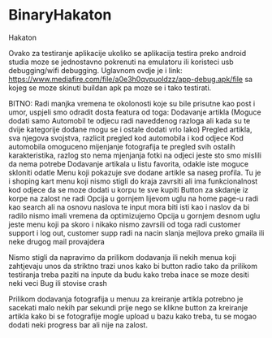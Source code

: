 # BinaryHakaton
Hakaton 

Ovako za testiranje aplikacije ukoliko se aplikacija testira preko android studia moze se jednostavno pokrenuti na emulatoru ili koristeci 
usb debugging/wifi debugging. Uglavnom ovdje je i link: https://www.mediafire.com/file/a0e3h0qvpuoldzz/app-debug.apk/file sa kojeg se moze skinuti buildan apk pa moze se i tako testirati.

BITNO:
Radi manjka vremena te okolonosti koje su bile prisutne kao post i umor, uspjeli smo odradit dosta featura od toga:
Dodavanje artikla (Moguce dodati samo Automobil te odjecu radi naveddenog razloga ali kada su te dvije kategorije dodane mogu se
			i ostale dodati vrlo lako)
Pregled artikla, sva njegova svojstva, razlicit pregled kod automobila i kod odjece
Kod automobila omoguceno mijenjanje fotografija te pregled svih ostalih karakteristika, razlog sto nema mjenjanja fotki na odjeci jeste sto smo mislili da nema potrebe
Dodavanje artikala u listu favorita, odakle iste moguce skloniti odatle
Menu koji pokazuje sve dodane artikle sa naseg profila.
Tu je i shoping kart menu koji nismo stigli do kraja zavrsiti ali ima funkcionalnost kod odjece da se moze dodati u korpu te sve kupiti
			Button za skdanje iz korpe na zalost ne radi
Opcija u gornjem lijevom uglu na home page-u radi kao search ali na osnovu naslova te input mora biti isti kao i naslov da bi radilo
			nismo imali vremena da optimizujemo
Opcija u gornjem desnom uglu jeste menu koji pa skoro i nikako nismo zavrsili od toga radi customer support i log out,
			customer supp radi na nacin slanja mejlova preko gmaila ili neke drugog mail provajdera

Nismo stigli da napravimo da prilikom dodavanja ili nekih menua koji zahtjevaju unos da striktno trazi unos kako bi button radio tako da
prilikom testiranja treba paziti na inpute da budu kako treba inace se moze desiti neki veci Bug ili stovise crash

Prilikom dodavanja fotografija u menuu za kreiranje artikla potrebno je sacekati malo nekih par sekundi prije nego se klikne button za kreiranje artikla
kako bi se fotografije mogle upload u bazu kako treba, tu se mogao dodati neki progress bar ali nije na zalost.
